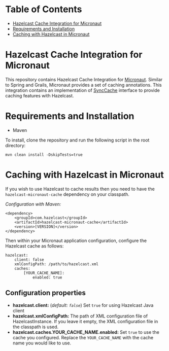 # Table of Contents

* [Hazelcast Cache Integration for Micronaut](#hazelcast-cache-integration-for-micronaut)
* [Requirements and Installation](#requirements-and-installation)
* [Caching with Hazelcast in Micronaut](#caching-with-hazelcast-in-micronaut)


# Hazelcast Cache Integration for Micronaut

This repository contains Hazelcast Cache Integration for [Micronaut](http://micronaut.io/).
Similar to Spring and Grails, Micronaut provides a set of caching annotations. This integration contains an implementation of [SyncCache](https://docs.micronaut.io/latest/api/io/micronaut/cache/SyncCache.html) interface to provide caching features with Hazelcast.

# Requirements and Installation

- Maven

To install, clone the repository and run the following script in the root directory:

```
mvn clean install -DskipTests=true
```

# Caching with Hazelcast in Micronaut

If you wish to use Hazelcast to cache results then you need to have the `hazelcast-micronaut-cache` dependency on your classpath.

*Configuration with Maven:*

```
<dependency>
    <groupId>com.hazelcast</groupId>
    <artifactId>hazelcast-micronaut-cache</artifactId>
    <version>[VERSION]</version>
</dependency>
```

Then within your Micronaut application configuration, configure the Hazelcast cache as follows:

```
hazelcast:
    client: false
    xmlConfigPath: /path/to/hazelcast.xml
    caches:
        [YOUR_CACHE_NAME]:
            enabled: true
```

## Configuration properties

- **hazelcast.client:** (*default: `false`*) Set `true` for using Hazelcast Java client
- **hazelcast.xmlConfigPath:** The path of XML configuration file of HazelcastInstance. If you leave it empty, the XML configuration file in the classpath is used.
- **hazelcast.caches.YOUR_CACHE_NAME.enabled:** Set `true` to use the cache you configured. Replace the `YOUR_CACHE_NAME` with the cache name you would like to use.